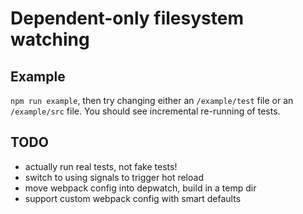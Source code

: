 # Dependent-only filesystem watching  

## Example
`npm run example`, then try changing either an `/example/test` file or an `/example/src` file. You should see incremental re-running of tests.

## TODO
- actually run real tests, not fake tests!
- switch to using signals to trigger hot reload
- move webpack config into depwatch, build in a temp dir
- support custom webpack config with smart defaults
